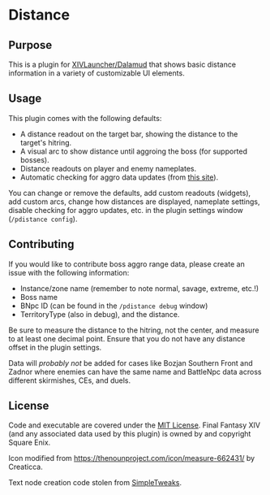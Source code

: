 # Distance

## Purpose

This is a plugin for [XIVLauncher/Dalamud](https://github.com/goatcorp/FFXIVQuickLauncher) that shows basic distance information in a variety of customizable UI elements.

## Usage
This plugin comes with the following defaults:
- A distance readout on the target bar, showing the distance to the target's hitring.
- A visual arc to show distance until aggroing the boss (for supported bosses).
- Distance readouts on player and enemy nameplates.
- Automatic checking for aggro data updates (from [this site](https://punishedpineapple.github.io/DalamudPlugins/Distance/Support/index.html)).

You can change or remove the defaults, add custom readouts (widgets), add custom arcs, change how distances are displayed, nameplate settings, disable checking for aggro updates, etc. in the plugin settings window (`/pdistance config`).

## Contributing
If you would like to contribute boss aggro range data, please create an issue with the following information:
- Instance/zone name (remember to note normal, savage, extreme, etc.!)
- Boss name
- BNpc ID (can be found in the `/pdistance debug` window)
- TerritoryType (also in debug), and the distance.

Be sure to measure the distance to the hitring, not the center, and measure to at least one decimal point.  Ensure that you do not have any distance offset in the plugin settings.

Data will *probably not* be added for cases like Bozjan Southern Front and Zadnor where enemies can have the same name and BattleNpc data across different skirmishes, CEs, and duels.

## License
Code and executable are covered under the [MIT License](../LICENSE).  Final Fantasy XIV (and any associated data used by this plugin) is owned by and copyright Square Enix.

Icon modified from https://thenounproject.com/icon/measure-662431/ by Creaticca.

Text node creation code stolen from [SimpleTweaks](https://github.com/Caraxi/SimpleTweaksPlugin).
